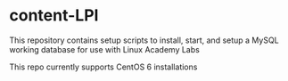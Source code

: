 # content-LPI
This repository contains setup scripts to install, start, and
setup a MySQL working database for use with Linux Academy Labs

This repo currently supports CentOS 6 installations
